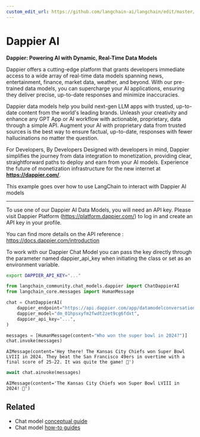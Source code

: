```yaml
---
custom_edit_url: https://github.com/langchain-ai/langchain/edit/master/docs/docs/integrations/chat/dappier.ipynb
---
```

# Dappier AI

**Dappier: Powering AI with Dynamic, Real-Time Data Models**

Dappier offers a cutting-edge platform that grants developers immediate access to a wide array of real-time data models spanning news, entertainment, finance, market data, weather, and beyond. With our pre-trained data models, you can supercharge your AI applications, ensuring they deliver precise, up-to-date responses and minimize inaccuracies.

Dappier data models help you build next-gen LLM apps with trusted, up-to-date content from the world's leading brands. Unleash your creativity and enhance any GPT App or AI workflow with actionable, proprietary, data through a simple API. Augment your AI with proprietary data from trusted sources is the best way to ensure factual, up-to-date, responses with fewer hallucinations no matter the question.

For Developers, By Developers
Designed with developers in mind, Dappier simplifies the journey from data integration to monetization, providing clear, straightforward paths to deploy and earn from your AI models. Experience the future of monetization infrastructure for the new internet at **https://dappier.com/**.

This example goes over how to use LangChain to interact with Dappier AI models

-----------------------------------------------------------------------------------

To use one of our Dappier AI Data Models, you will need an API key. Please visit Dappier Platform (https://platform.dappier.com/) to log in and create an API key in your profile.


You can find more details on the API reference : https://docs.dappier.com/introduction

To work with our Dappier Chat Model you can pass the key directly through the parameter named dappier_api_key when initiating the class
or set as an environment variable.

```bash
export DAPPIER_API_KEY="..."
```



```python
from langchain_community.chat_models.dappier import ChatDappierAI
from langchain_core.messages import HumanMessage
```


```python
chat = ChatDappierAI(
    dappier_endpoint="https://api.dappier.com/app/datamodelconversation",
    dappier_model="dm_01hpsxyfm2fwdt2zet9cg6fdxt",
    dappier_api_key="...",
)
```


```python
messages = [HumanMessage(content="Who won the super bowl in 2024?")]
chat.invoke(messages)
```



```output
AIMessage(content='Hey there! The Kansas City Chiefs won Super Bowl LVIII in 2024. They beat the San Francisco 49ers in overtime with a final score of 25-22. It was quite the game! 🏈')
```



```python
await chat.ainvoke(messages)
```



```output
AIMessage(content='The Kansas City Chiefs won Super Bowl LVIII in 2024! 🏈')
```



## Related

- Chat model [conceptual guide](/docs/concepts/#chat-models)
- Chat model [how-to guides](/docs/how_to/#chat-models)
